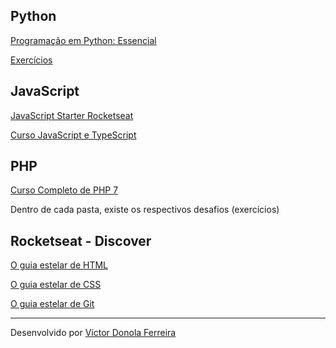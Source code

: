 <h2>Python</h2>

<a href="https://github.com/vdonoladev/aprendendo-programacao/tree/master/Python/Programa%C3%A7%C3%A3o_em_Python_Essencial">Programação em Python: Essencial</a>

<a href="https://github.com/vdonoladev/aprendendo-programacao/tree/master/Python/Exerc%C3%ADcios_Python">Exercícios</a>



<h2>JavaScript</h2>

<a href="https://github.com/vdonoladev/aprendendo-programacao/tree/master/JavaScript/Curso_JavaScript_Rocketseat">JavaScript Starter Rocketseat</a>

<a href="https://github.com/vdonoladev/aprendendo-programacao/tree/master/JavaScript/Curso_JavaScript%26TypeScript">Curso JavaScript e TypeScript</a>



<h2>PHP</h2>

<a href="https://github.com/vdonoladev/aprendendo-programacao/tree/master/PHP/Curso%20Completo%20de%20PHP%207">Curso Completo de PHP 7</a>

<p>Dentro de cada pasta, existe os respectivos desafios (exercícios)</p>



<h2>Rocketseat - Discover</h2>

<a href="https://github.com/vdonoladev/aprendendo-programacao/tree/master/Discover%20-%20Rocketseat/Guias%20estelares/O%20guia%20estelar%20de%20HTML">O guia estelar de HTML</a>

<a href="https://github.com/vdonoladev/aprendendo-programacao/tree/master/Discover%20-%20Rocketseat/Guias%20estelares/O%20guia%20estelar%20de%20CSS">O guia estelar de CSS</a>

<a href="https://github.com/vdonoladev/aprendendo-programacao/tree/master/Discover%20-%20Rocketseat/Guias%20estelares/O%20guia%20estelar%20de%20Git">O guia estelar de Git</a>

---

Desenvolvido por <a href="https://github.com/vdonoladev">Víctor Donola Ferreira</a>
